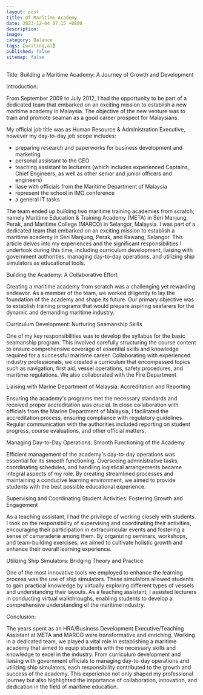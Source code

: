 ```yaml
---
layout: post
title: Of Maritime Academy
date: 2023-12-04 07:15 +0800
description:
image:
category: Balance
tags: [writing,ai]
published: false
sitemap: false
---
```



Title: Building a Maritime Academy: A Journey of Growth and Development

Introduction:

From September 2009 to July 2012, I had the opportunity to be part of a dedicated team that embarked on an exciting mission to establish a new maritime academy in Malaysia. The objective of the new venture was to train and promote seaman as a good career prospect for Malaysians. 

My official job title was as Human Resource & Administration Executive, however my day-to-day job scope includes:

- preparing research and paperworks for business development and marketing
- personal assistant to the CEO
- teaching assistant to lecturers (which includes experienced Captains, Chief Engineers, as well as other senior and junior officers and engineers)
- liase with officials from the Maritime Department of Malaysia
- represent the school in IMO conference
- a general IT tasks

The team ended up building two maritime training academies from scratch; namely Maritime Education & Training Academy (META) in Seri Manjung, Perak, and Maritime College (MARCO) in Selangor, Malaysia. I was part of a dedicated team that embarked on an exciting mission to establish a maritime academy in Seri Manjung, Perak, and Rawang, Selangor. This article delves into my experiences and the significant responsibilities I undertook during this time, including curriculum development, liaising with government authorities, managing day-to-day operations, and utilizing ship simulators as educational tools.

Building the Academy: A Collaborative Effort

Creating a maritime academy from scratch was a challenging yet rewarding endeavor. As a member of the team, we worked diligently to lay the foundation of the academy and shape its future. Our primary objective was to establish training programs that would prepare aspiring seafarers for the dynamic and demanding maritime industry.

Curriculum Development: Nurturing Seamanship Skills

One of my key responsibilities was to develop the syllabus for the basic seamanship program. This involved carefully structuring the course content to ensure comprehensive coverage of essential skills and knowledge required for a successful maritime career. Collaborating with experienced industry professionals, we created a curriculum that encompassed topics such as navigation, first aid, vessel operations, safety procedures, and maritime regulations. We also collaborated with the Fire Department

Liaising with Marine Department of Malaysia: Accreditation and Reporting

Ensuring the academy's programs met the necessary standards and received proper accreditation was crucial. In close collaboration with officials from the Marine Department of Malaysia, I facilitated the accreditation process, ensuring compliance with regulatory guidelines. Regular communication with the authorities included reporting on student progress, course evaluations, and other official matters.

Managing Day-to-Day Operations: Smooth Functioning of the Academy

Efficient management of the academy's day-to-day operations was essential for its smooth functioning. Overseeing administrative tasks, coordinating schedules, and handling logistical arrangements became integral aspects of my role. By creating streamlined processes and maintaining a conducive learning environment, we aimed to provide students with the best possible educational experience.

Supervising and Coordinating Student Activities: Fostering Growth and Engagement

As a teaching assistant, I had the privilege of working closely with students. I took on the responsibility of supervising and coordinating their activities, encouraging their participation in extracurricular events and fostering a sense of camaraderie among them. By organizing seminars, workshops, and team-building exercises, we aimed to cultivate holistic growth and enhance their overall learning experience.

Utilizing Ship Simulators: Bridging Theory and Practice

One of the most innovative tools we employed to enhance the learning process was the use of ship simulators. These simulators allowed students to gain practical knowledge by virtually exploring different types of vessels and understanding their layouts. As a teaching assistant, I assisted lecturers in conducting virtual walkthroughs, enabling students to develop a comprehensive understanding of the maritime industry.

Conclusion:

The years spent as an HRA/Business Development Executive/Teaching Assistant at META and MARCO were transformative and enriching. Working in a dedicated team, we played a vital role in establishing a maritime academy that aimed to equip students with the necessary skills and knowledge to excel in the industry. From curriculum development and liaising with government officials to managing day-to-day operations and utilizing ship simulators, each responsibility contributed to the growth and success of the academy. This experience not only shaped my professional journey but also highlighted the importance of collaboration, innovation, and dedication in the field of maritime education.
